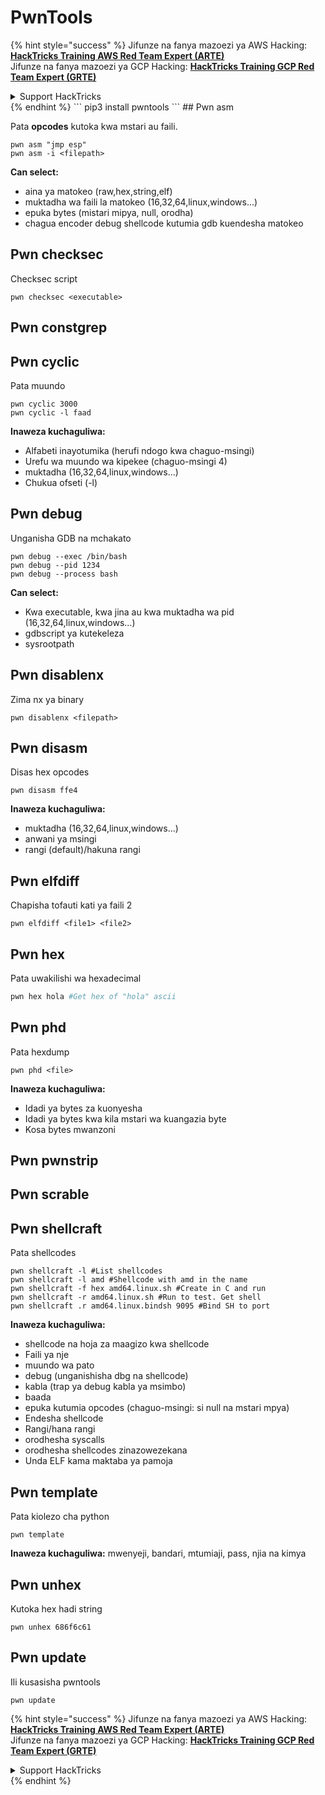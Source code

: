 # PwnTools

{% hint style="success" %}
Jifunze na fanya mazoezi ya AWS Hacking:<img src="/.gitbook/assets/arte.png" alt="" data-size="line">[**HackTricks Training AWS Red Team Expert (ARTE)**](https://training.hacktricks.xyz/courses/arte)<img src="/.gitbook/assets/arte.png" alt="" data-size="line">\
Jifunze na fanya mazoezi ya GCP Hacking: <img src="/.gitbook/assets/grte.png" alt="" data-size="line">[**HackTricks Training GCP Red Team Expert (GRTE)**<img src="/.gitbook/assets/grte.png" alt="" data-size="line">](https://training.hacktricks.xyz/courses/grte)

<details>

<summary>Support HackTricks</summary>

* Angalia [**mpango wa usajili**](https://github.com/sponsors/carlospolop)!
* **Jiunge na** 💬 [**kikundi cha Discord**](https://discord.gg/hRep4RUj7f) au [**kikundi cha telegram**](https://t.me/peass) au **tufuatilie** kwenye **Twitter** 🐦 [**@hacktricks\_live**](https://twitter.com/hacktricks\_live)**.**
* **Shiriki mbinu za hacking kwa kuwasilisha PRs kwa** [**HackTricks**](https://github.com/carlospolop/hacktricks) na [**HackTricks Cloud**](https://github.com/carlospolop/hacktricks-cloud) repos za github.

</details>
{% endhint %}
```
pip3 install pwntools
```
## Pwn asm

Pata **opcodes** kutoka kwa mstari au faili.
```
pwn asm "jmp esp"
pwn asm -i <filepath>
```
**Can select:**

* aina ya matokeo (raw,hex,string,elf)
* muktadha wa faili la matokeo (16,32,64,linux,windows...)
* epuka bytes (mistari mipya, null, orodha)
* chagua encoder debug shellcode kutumia gdb kuendesha matokeo

## **Pwn checksec**

Checksec script
```
pwn checksec <executable>
```
## Pwn constgrep

## Pwn cyclic

Pata muundo
```
pwn cyclic 3000
pwn cyclic -l faad
```
**Inaweza kuchaguliwa:**

* Alfabeti inayotumika (herufi ndogo kwa chaguo-msingi)
* Urefu wa muundo wa kipekee (chaguo-msingi 4)
* muktadha (16,32,64,linux,windows...)
* Chukua ofseti (-l)

## Pwn debug

Unganisha GDB na mchakato
```
pwn debug --exec /bin/bash
pwn debug --pid 1234
pwn debug --process bash
```
**Can select:**

* Kwa executable, kwa jina au kwa muktadha wa pid (16,32,64,linux,windows...)
* gdbscript ya kutekeleza
* sysrootpath

## Pwn disablenx

Zima nx ya binary
```
pwn disablenx <filepath>
```
## Pwn disasm

Disas hex opcodes
```
pwn disasm ffe4
```
**Inaweza kuchaguliwa:**

* muktadha (16,32,64,linux,windows...)
* anwani ya msingi
* rangi (default)/hakuna rangi

## Pwn elfdiff

Chapisha tofauti kati ya faili 2
```
pwn elfdiff <file1> <file2>
```
## Pwn hex

Pata uwakilishi wa hexadecimal
```bash
pwn hex hola #Get hex of "hola" ascii
```
## Pwn phd

Pata hexdump
```
pwn phd <file>
```
**Inaweza kuchaguliwa:**

* Idadi ya bytes za kuonyesha
* Idadi ya bytes kwa kila mstari wa kuangazia byte
* Kosa bytes mwanzoni

## Pwn pwnstrip

## Pwn scrable

## Pwn shellcraft

Pata shellcodes
```
pwn shellcraft -l #List shellcodes
pwn shellcraft -l amd #Shellcode with amd in the name
pwn shellcraft -f hex amd64.linux.sh #Create in C and run
pwn shellcraft -r amd64.linux.sh #Run to test. Get shell
pwn shellcraft .r amd64.linux.bindsh 9095 #Bind SH to port
```
**Inaweza kuchaguliwa:**

* shellcode na hoja za maagizo kwa shellcode
* Faili ya nje
* muundo wa pato
* debug (unganishisha dbg na shellcode)
* kabla (trap ya debug kabla ya msimbo)
* baada
* epuka kutumia opcodes (chaguo-msingi: si null na mstari mpya)
* Endesha shellcode
* Rangi/hana rangi
* orodhesha syscalls
* orodhesha shellcodes zinazowezekana
* Unda ELF kama maktaba ya pamoja

## Pwn template

Pata kiolezo cha python
```
pwn template
```
**Inaweza kuchaguliwa:** mwenyeji, bandari, mtumiaji, pass, njia na kimya

## Pwn unhex

Kutoka hex hadi string
```
pwn unhex 686f6c61
```
## Pwn update

Ili kusasisha pwntools
```
pwn update
```
{% hint style="success" %}
Jifunze na fanya mazoezi ya AWS Hacking:<img src="/.gitbook/assets/arte.png" alt="" data-size="line">[**HackTricks Training AWS Red Team Expert (ARTE)**](https://training.hacktricks.xyz/courses/arte)<img src="/.gitbook/assets/arte.png" alt="" data-size="line">\
Jifunze na fanya mazoezi ya GCP Hacking: <img src="/.gitbook/assets/grte.png" alt="" data-size="line">[**HackTricks Training GCP Red Team Expert (GRTE)**<img src="/.gitbook/assets/grte.png" alt="" data-size="line">](https://training.hacktricks.xyz/courses/grte)

<details>

<summary>Support HackTricks</summary>

* Angalia [**mpango wa usajili**](https://github.com/sponsors/carlospolop)!
* **Jiunge na** 💬 [**kikundi cha Discord**](https://discord.gg/hRep4RUj7f) au [**kikundi cha telegram**](https://t.me/peass) au **tufuatilie** kwenye **Twitter** 🐦 [**@hacktricks\_live**](https://twitter.com/hacktricks\_live)**.**
* **Shiriki mbinu za hacking kwa kuwasilisha PRs kwa** [**HackTricks**](https://github.com/carlospolop/hacktricks) na [**HackTricks Cloud**](https://github.com/carlospolop/hacktricks-cloud) repos za github.

</details>
{% endhint %}
